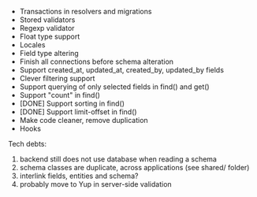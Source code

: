 * Transactions in resolvers and migrations
* Stored validators
* Regexp validator
* Float type support
* Locales
* Field type altering
* Finish all connections before schema alteration
* Support created_at, updated_at, created_by, updated_by fields
* Clever filtering support
* Support querying of only selected fields in find() and get()
* Support "count" in find()
* [DONE] Support sorting in find()
* [DONE] Support limit-offset in find()
* Make code cleaner, remove duplication
* Hooks

Tech debts:

1) backend still does not use database when reading a schema
2) schema classes are duplicate, across applications (see shared/ folder)
3) interlink fields, entities and schema?
4) probably move to Yup in server-side validation
